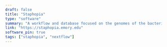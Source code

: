 ```yaml
---
draft: false
title: "Staphopia"
type: "software"
summary: "A workflow and database focused on the genomes of the bacterial pathogen *Staphylococcus aureus*"
link: "https://staphopia.emory.edu"
software_pin: true
tags: ["staphopia", "nextflow"]
---
```

